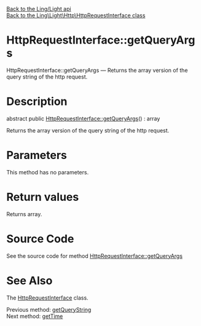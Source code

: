[Back to the Ling/Light api](https://github.com/lingtalfi/Light/blob/master/doc/api/Ling/Light.md)<br>
[Back to the Ling\Light\Http\HttpRequestInterface class](https://github.com/lingtalfi/Light/blob/master/doc/api/Ling/Light/Http/HttpRequestInterface.md)


HttpRequestInterface::getQueryArgs
================



HttpRequestInterface::getQueryArgs — Returns the array version of the query string of the http request.




Description
================


abstract public [HttpRequestInterface::getQueryArgs](https://github.com/lingtalfi/Light/blob/master/doc/api/Ling/Light/Http/HttpRequestInterface/getQueryArgs.md)() : array




Returns the array version of the query string of the http request.




Parameters
================

This method has no parameters.


Return values
================

Returns array.








Source Code
===========
See the source code for method [HttpRequestInterface::getQueryArgs](https://github.com/lingtalfi/Light/blob/master/Http/HttpRequestInterface.php#L53-L53)


See Also
================

The [HttpRequestInterface](https://github.com/lingtalfi/Light/blob/master/doc/api/Ling/Light/Http/HttpRequestInterface.md) class.

Previous method: [getQueryString](https://github.com/lingtalfi/Light/blob/master/doc/api/Ling/Light/Http/HttpRequestInterface/getQueryString.md)<br>Next method: [getTime](https://github.com/lingtalfi/Light/blob/master/doc/api/Ling/Light/Http/HttpRequestInterface/getTime.md)<br>

